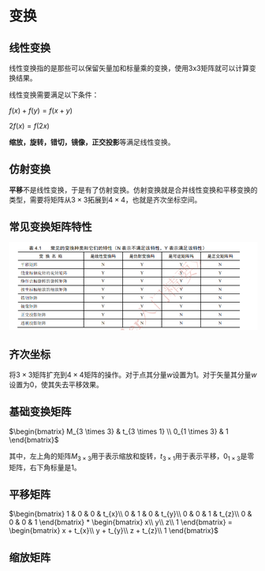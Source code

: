 <script type="text/javascript" src="http://cdn.mathjax.org/mathjax/latest/MathJax.js?config=default"></script>

# 变换

## 线性变换

线性变换指的是那些可以保留矢量加和标量乘的变换，使用3x3矩阵就可以计算变换结果。

线性变换需要满足以下条件：

$f(x)+f(y)=f(x+y)$

$2f(x)=f(2x)$

**缩放，旋转，错切，镜像，正交投影**等满足线性变换。

## 仿射变换

**平移**不是线性变换，于是有了仿射变换。仿射变换就是合并线性变换和平移变换的类型，需要将矩阵从$3\times 3$拓展到$4\times 4$，也就是齐次坐标空间。

## 常见变换矩阵特性

![-](https://github.com/1023098509/unity-shader-learn/blob/master/image/4_3_1.png?raw=true "常见变换矩阵特性")

## 齐次坐标

将$3\times 3$矩阵扩充到$4\times 4$矩阵的操作。对于点其分量$w$设置为1。对于矢量其分量$w$设置为0，使其失去平移效果。

## 基础变换矩阵

$\begin{bmatrix} M_{3 \times 3} & t_{3 \times 1} \\ 0_{1 \times 3} & 1 \end{bmatrix}$

其中，左上角的矩阵$M_{3 \times 3}$用于表示缩放和旋转，$t_{3 \times 1}$用于表示平移，$0_{1 \times 3}$是零矩阵，右下角标量是1。

## 平移矩阵

$\begin{bmatrix} 1 & 0 & 0 & t_{x}\\ 0 & 1 & 0 & t_{y}\\ 0 & 0 & 1 & t_{z}\\ 0 & 0 & 0 & 1 \end{bmatrix} * \begin{bmatrix} x\\ y\\ z\\ 1 \end{bmatrix} = \begin{bmatrix} x + t_{x}\\ y + t_{y}\\ z + t_{z}\\ 1 \end{bmatrix}$

## 缩放矩阵


